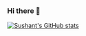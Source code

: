 ### Hi there 👋

[![Sushant's GitHub stats](https://github-readme-stats.vercel.app/api?username=sushantgwr87)](https://github.com/sushantgwr87/github-readme-stats)
